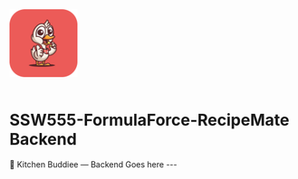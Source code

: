<img width="120" alt="app-icon" src="./public/logo/logo-rounded.png">
<br>
<br>

# SSW555-FormulaForce-RecipeMate Backend
🥘 Kitchen Buddiee — Backend Goes here ---